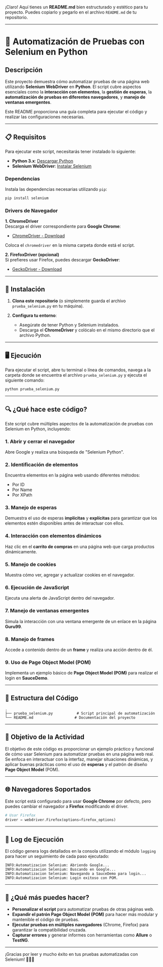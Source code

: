 ¡Claro! Aquí tienes un **README.md** bien estructurado y estético para tu proyecto. Puedes copiarlo y pegarlo en el archivo `README.md` de tu repositorio.

---

# 🚀 Automatización de Pruebas con Selenium en Python

## Descripción

Este proyecto demuestra cómo automatizar pruebas de una página web utilizando **Selenium WebDriver** en **Python**. El script cubre aspectos esenciales como la **interacción con elementos**, la **gestión de esperas**, la **automatización de pruebas en diferentes navegadores**, y **manejo de ventanas emergentes**. 

Este README proporciona una guía completa para ejecutar el código y realizar las configuraciones necesarias.

---

## 📋 Requisitos

Para ejecutar este script, necesitarás tener instalado lo siguiente:

- **Python 3.x**: [Descargar Python](https://www.python.org/downloads/)
- **Selenium WebDriver**: [Instalar Selenium](https://pypi.org/project/selenium/)

### Dependencias

Instala las dependencias necesarias utilizando `pip`:

```bash
pip install selenium
```

### Drivers de Navegador

**1. ChromeDriver**  
Descarga el driver correspondiente para **Google Chrome**:
- [ChromeDriver - Download](https://chromedriver.chromium.org/downloads)

Coloca el `chromedriver` en la misma carpeta donde está el script.

**2. FirefoxDriver (opcional)**  
Si prefieres usar Firefox, puedes descargar **GeckoDriver**:
- [GeckoDriver - Download](https://github.com/mozilla/geckodriver/releases)

---

## 🔧 Instalación

1. **Clona este repositorio** (o simplemente guarda el archivo `prueba_selenium.py` en tu máquina).

2. **Configura tu entorno**:
   - Asegúrate de tener Python y Selenium instalados.
   - Descarga el **ChromeDriver** y colócalo en el mismo directorio que el archivo Python.

---

## 🖥️ Ejecución

Para ejecutar el script, abre tu terminal o línea de comandos, navega a la carpeta donde se encuentra el archivo `prueba_selenium.py` y ejecuta el siguiente comando:

```bash
python prueba_selenium.py
```

---

## 🔍 ¿Qué hace este código?

Este script cubre múltiples aspectos de la automatización de pruebas con Selenium en Python, incluyendo:

### 1. **Abrir y cerrar el navegador**  
Abre Google y realiza una búsqueda de "Selenium Python".

### 2. **Identificación de elementos**  
Encuentra elementos en la página web usando diferentes métodos:
- Por ID
- Por Name
- Por XPath

### 3. **Manejo de esperas**  
Demuestra el uso de esperas **implícitas** y **explícitas** para garantizar que los elementos estén disponibles antes de interactuar con ellos.

### 4. **Interacción con elementos dinámicos**  
Haz clic en el **carrito de compras** en una página web que carga productos dinámicamente.

### 5. **Manejo de cookies**  
Muestra cómo ver, agregar y actualizar cookies en el navegador.

### 6. **Ejecución de JavaScript**  
Ejecuta una alerta de JavaScript dentro del navegador.

### 7. **Manejo de ventanas emergentes**  
Simula la interacción con una ventana emergente de un enlace en la página **Guru99**.

### 8. **Manejo de frames**  
Accede a contenido dentro de un **frame** y realiza una acción dentro de él.

### 9. **Uso de Page Object Model (POM)**  
Implementa un ejemplo básico de **Page Object Model (POM)** para realizar el login en **SauceDemo**.

---

## 🧩 Estructura del Código

```plaintext
.
├── prueba_selenium.py           # Script principal de automatización
└── README.md                   # Documentación del proyecto
```

---

## 🎯 Objetivo de la Actividad

El objetivo de este código es proporcionar un ejemplo práctico y funcional de cómo usar Selenium para automatizar pruebas en una página web real. Se enfoca en interactuar con la interfaz, manejar situaciones dinámicas, y aplicar buenas prácticas como el uso de **esperas** y el patrón de diseño **Page Object Model** (POM).

---

## 🌐 Navegadores Soportados

Este script está configurado para usar **Google Chrome** por defecto, pero puedes cambiar el navegador a **Firefox** modificando el driver.

```python
# Usar Firefox
driver = webdriver.Firefox(options=firefox_options)
```

---

## 📝 Log de Ejecución

El código genera logs detallados en la consola utilizando el módulo `logging` para hacer un seguimiento de cada paso ejecutado:

```plaintext
INFO:Automatizacion Selenium: Abriendo Google...
INFO:Automatizacion Selenium: Buscando en Google...
INFO:Automatizacion Selenium: Navegando a SauceDemo para login...
INFO:Automatizacion Selenium: Login exitoso con POM.
```

---

## 🔧 ¿Qué más puedes hacer?

- **Personalizar el script** para automatizar pruebas de otras páginas web.
- **Expandir el patrón Page Object Model (POM)** para hacer más modular y mantenible el código de pruebas.
- **Ejecutar pruebas en múltiples navegadores** (Chrome, Firefox) para garantizar la compatibilidad cruzada.
- **Capturar errores** y generar informes con herramientas como **Allure** o **TestNG**.

---

¡Gracias por leer y mucho éxito en tus pruebas automatizadas con Selenium! 🧑‍💻🚀

